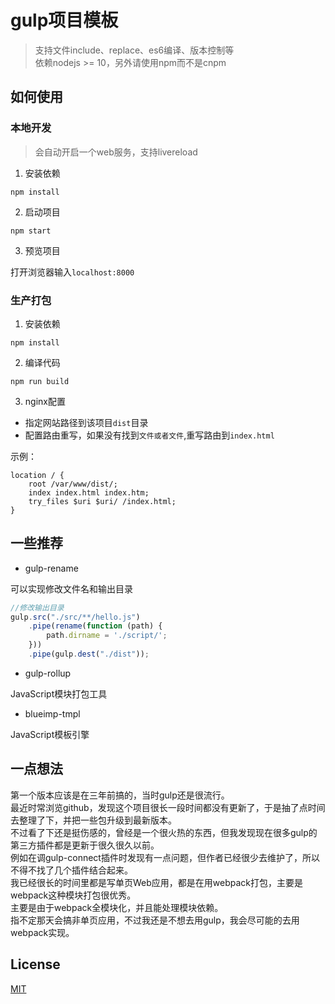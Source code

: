 # gulp项目模板

> 支持文件include、replace、es6编译、版本控制等<br/>
> 依赖nodejs >= 10，另外请使用npm而不是cnpm

## 如何使用

### 本地开发

>会自动开启一个web服务，支持livereload

1. 安装依赖

`npm install`

2. 启动项目

`npm start`

3. 预览项目

打开浏览器输入`localhost:8000`


### 生产打包

1. 安装依赖

`npm install`

2. 编译代码

`npm run build`

3. nginx配置
* 指定网站路径到该项目`dist`目录
* 配置路由重写，如果没有找到`文件或者文件`,重写路由到`index.html`

示例：
```
location / {
    root /var/www/dist/;
    index index.html index.htm;
    try_files $uri $uri/ /index.html;
}
```

## 一些推荐

* gulp-rename

可以实现修改文件名和输出目录

```javascript
//修改输出目录
gulp.src("./src/**/hello.js")
    .pipe(rename(function (path) {
        path.dirname = './script/';
    }))
    .pipe(gulp.dest("./dist"));
```

* gulp-rollup

JavaScript模块打包工具

* blueimp-tmpl

JavaScript模板引擎

## 一点想法
第一个版本应该是在三年前搞的，当时gulp还是很流行。<br/>
最近时常浏览github，发现这个项目很长一段时间都没有更新了，于是抽了点时间去整理了下，并把一些包升级到最新版本。<br/>
不过看了下还是挺伤感的，曾经是一个很火热的东西，但我发现现在很多gulp的第三方插件都是更新于很久很久以前。<br/>
例如在调gulp-connect插件时发现有一点问题，但作者已经很少去维护了，所以不得不找了几个插件结合起来。<br/>
我已经很长的时间里都是写单页Web应用，都是在用webpack打包，主要是webpack这种模块打包很优秀。<br/>
主要是由于webpack全模块化，并且能处理模块依赖。<br/>
指不定那天会搞非单页应用，不过我还是不想去用gulp，我会尽可能的去用webpack实现。

## License
[MIT](http://opensource.org/licenses/MIT)
